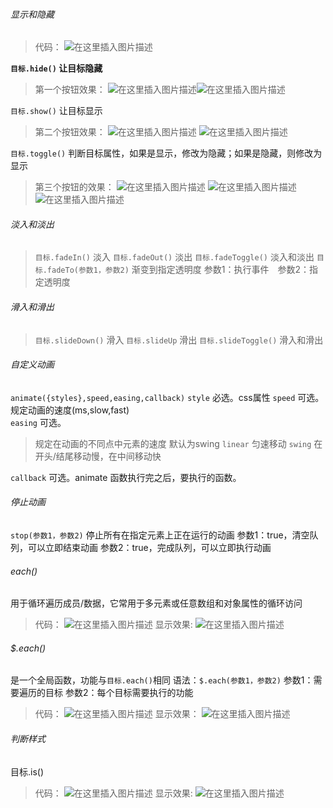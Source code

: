 

###### []()显示和隐藏

>代码：
>![在这里插入图片描述](https://img-blog.csdnimg.cn/20200203120937877.png?x-oss-processimage/watermark,type_ZmFuZ3poZW5naGVpdGk,shadow_10,text_aHR0cHM6Ly9ibG9nLmNzZG4ubmV0L0hCRl9fY2c,size_16,color_FFFFFF,t_70)

**`目标.hide()` 让目标隐藏**

>第一个按钮效果：
>![在这里插入图片描述](https://img-blog.csdnimg.cn/20200203121001112.png?x-oss-processimage/watermark,type_ZmFuZ3poZW5naGVpdGk,shadow_10,text_aHR0cHM6Ly9ibG9nLmNzZG4ubmV0L0hCRl9fY2c,size_16,color_FFFFFF,t_70)![在这里插入图片描述](https://img-blog.csdnimg.cn/20200203121057188.png?x-oss-processimage/watermark,type_ZmFuZ3poZW5naGVpdGk,shadow_10,text_aHR0cHM6Ly9ibG9nLmNzZG4ubmV0L0hCRl9fY2c,size_16,color_FFFFFF,t_70)

`目标.show()`  让目标显示

>第二个按钮效果：
>![在这里插入图片描述](https://img-blog.csdnimg.cn/20200203121158314.png?x-oss-processimage/watermark,type_ZmFuZ3poZW5naGVpdGk,shadow_10,text_aHR0cHM6Ly9ibG9nLmNzZG4ubmV0L0hCRl9fY2c,size_16,color_FFFFFF,t_70)
>![在这里插入图片描述](https://img-blog.csdnimg.cn/20200203121245389.png?x-oss-processimage/watermark,type_ZmFuZ3poZW5naGVpdGk,shadow_10,text_aHR0cHM6Ly9ibG9nLmNzZG4ubmV0L0hCRl9fY2c,size_16,color_FFFFFF,t_70)

`目标.toggle()` 判断目标属性，如果是显示，修改为隐藏；如果是隐藏，则修改为显示

>第三个按钮的效果：
>![在这里插入图片描述](https://img-blog.csdnimg.cn/20200203121441469.png?x-oss-processimage/watermark,type_ZmFuZ3poZW5naGVpdGk,shadow_10,text_aHR0cHM6Ly9ibG9nLmNzZG4ubmV0L0hCRl9fY2c,size_16,color_FFFFFF,t_70)
>![在这里插入图片描述](https://img-blog.csdnimg.cn/20200203121447913.png?x-oss-processimage/watermark,type_ZmFuZ3poZW5naGVpdGk,shadow_10,text_aHR0cHM6Ly9ibG9nLmNzZG4ubmV0L0hCRl9fY2c,size_16,color_FFFFFF,t_70)
>![在这里插入图片描述](https://img-blog.csdnimg.cn/20200203121453851.png?x-oss-processimage/watermark,type_ZmFuZ3poZW5naGVpdGk,shadow_10,text_aHR0cHM6Ly9ibG9nLmNzZG4ubmV0L0hCRl9fY2c,size_16,color_FFFFFF,t_70)

###### []()淡入和淡出

>`目标.fadeIn()` 淡入
>`目标.fadeOut()` 淡出
>`目标.fadeToggle()` 淡入和淡出
>`目标.fadeTo(参数1，参数2)` 渐变到指定透明度
>参数1：执行事件 参数2：指定透明度

###### []()滑入和滑出

>`目标.slideDown()` 滑入
>`目标.slideUp` 滑出
>`目标.slideToggle()` 滑入和滑出

###### []()自定义动画

`animate({styles},speed,easing,callback)`
`style` 必选。css属性
`speed` 可选。规定动画的速度(ms,slow,fast)	
`easing` 可选。

>规定在动画的不同点中元素的速度 默认为swing
>`linear` 匀速移动
>`swing` 在开头/结尾移动慢，在中间移动快

`callback` 可选。animate 函数执行完之后，要执行的函数。

###### []()停止动画

`stop(参数1，参数2)` 停止所有在指定元素上正在运行的动画
参数1：true，清空队列，可以立即结束动画
参数2：true，完成队列，可以立即执行动画

###### []()each()

用于循环遍历成员/数据，它常用于多元素或任意数组和对象属性的循环访问

>代码：
>![在这里插入图片描述](https://img-blog.csdnimg.cn/20200203205309936.png)
>显示效果:
>![在这里插入图片描述](https://img-blog.csdnimg.cn/20200203205329857.png?x-oss-processimage/watermark,type_ZmFuZ3poZW5naGVpdGk,shadow_10,text_aHR0cHM6Ly9ibG9nLmNzZG4ubmV0L0hCRl9fY2c,size_16,color_FFFFFF,t_70)

###### []()$.each()

是一个全局函数，功能与`目标.each()`相同
语法：`$.each(参数1，参数2)`
参数1：需要遍历的目标
参数2：每个目标需要执行的功能

>代码：
>![在这里插入图片描述](https://img-blog.csdnimg.cn/20200203211940543.png)
>显示效果：
>![在这里插入图片描述](https://img-blog.csdnimg.cn/20200203211951351.png?x-oss-processimage/watermark,type_ZmFuZ3poZW5naGVpdGk,shadow_10,text_aHR0cHM6Ly9ibG9nLmNzZG4ubmV0L0hCRl9fY2c,size_16,color_FFFFFF,t_70)

###### []()判断样式

目标.is()

>代码：
>![在这里插入图片描述](https://img-blog.csdnimg.cn/20200203212740364.png?x-oss-processimage/watermark,type_ZmFuZ3poZW5naGVpdGk,shadow_10,text_aHR0cHM6Ly9ibG9nLmNzZG4ubmV0L0hCRl9fY2c,size_16,color_FFFFFF,t_70)
>显示效果:
>![在这里插入图片描述](https://img-blog.csdnimg.cn/20200203212753782.png?x-oss-processimage/watermark,type_ZmFuZ3poZW5naGVpdGk,shadow_10,text_aHR0cHM6Ly9ibG9nLmNzZG4ubmV0L0hCRl9fY2c,size_16,color_FFFFFF,t_70)
